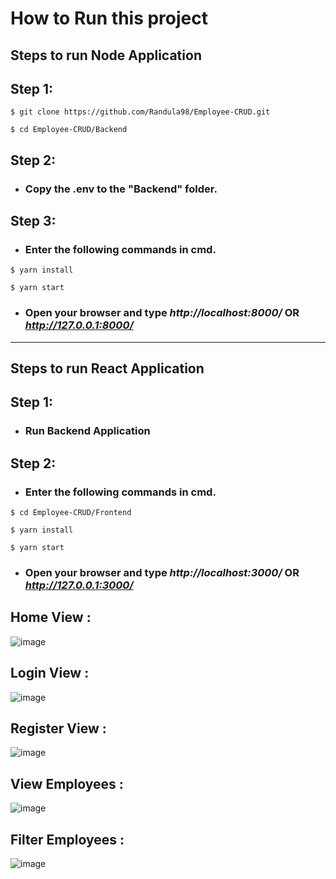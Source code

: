 <h1>How to Run this project</h1>

## **Steps to run Node Application**

## Step 1:

```
$ git clone https://github.com/Randula98/Employee-CRUD.git
```

```
$ cd Employee-CRUD/Backend
```

## Step 2:

* ### Copy the .env to the "Backend" folder.

## Step 3:

* ### Enter the following commands in cmd.

```
$ yarn install
```

```
$ yarn start
```

* ### Open your browser and type *http://localhost:8000/* OR *http://127.0.0.1:8000/*

<hr/>

## **Steps to run React Application**

## Step 1:

* ### Run Backend Application

## Step 2:

* ### Enter the following commands in cmd.

```
$ cd Employee-CRUD/Frontend
```

```
$ yarn install
```

```
$ yarn start
```

* ### Open your browser and type *http://localhost:3000/* OR *http://127.0.0.1:3000/*


## Home View :
![image](https://firebasestorage.googleapis.com/v0/b/employee-crud-39d26.appspot.com/o/screenshots%2FHome.png?alt=media&token=052957fc-1fbd-4531-abc2-80e08f0d38ee)

## Login View :
![image]([#](https://firebasestorage.googleapis.com/v0/b/employee-crud-39d26.appspot.com/o/screenshots%2FLogin.png?alt=media&token=89c15ce8-1ef6-485e-8d0f-a8183c587297))

## Register View :
![image]([#](https://firebasestorage.googleapis.com/v0/b/employee-crud-39d26.appspot.com/o/screenshots%2FRegister.png?alt=media&token=615eabd4-f9b8-4b4a-af74-9683c96fd15c))

## View Employees :
![image]([#](https://firebasestorage.googleapis.com/v0/b/employee-crud-39d26.appspot.com/o/screenshots%2FView%20Employees.png?alt=media&token=ca16e62d-ba64-498d-b7c5-eee8f428e320))

## Filter Employees :
![image]([#](https://firebasestorage.googleapis.com/v0/b/employee-crud-39d26.appspot.com/o/screenshots%2FFilter%20Employees.png?alt=media&token=d3f41c87-5d7e-451e-a64a-2c9b1dc5331c))
